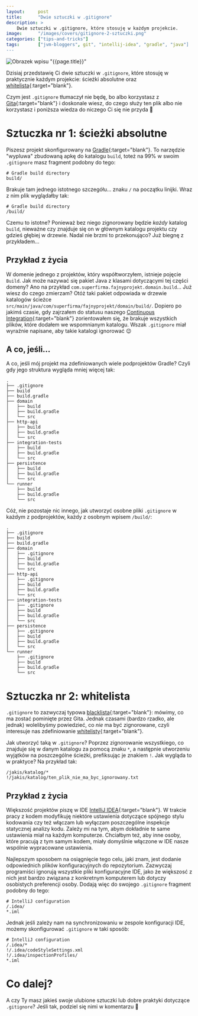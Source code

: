 ```yaml
---
layout:     post
title:      "Dwie sztuczki w .gitignore"
description: >
    Dwie sztuczki w .gitignore, które stosuję w każdym projekcie.
image:      "/images/covers/gitignore-2-sztuczki.png"
categories: ["tips-and-tricks"]
tags:       ["jvm-bloggers", git", "intellij-idea", "gradle", "java"]
---
```


![Obrazek wpisu "{{page.title}}"]( /images/covers/gitignore-2-sztuczki.png )

Dzisiaj przedstawię Ci dwie sztuczki w `.gitignore`, które stosuję
w praktycznie każdym projekcie: ścieżki absolutne
oraz [whitelista]( https://en.wikipedia.org/wiki/Whitelist ){:target="blank"}.

Czym jest `.gitignore` tłumaczył nie będę,
bo albo korzystasz z [Gita]( https://git-scm.com/ ){:target="blank"} i doskonale wiesz,
do czego służy ten plik albo nie korzystasz i poniższa wiedza do
niczego Ci się nie przyda 🙂
  
# Sztuczka nr 1: ścieżki absolutne

Piszesz projekt skonfigurowany na [Gradle]( https://gradle.org/ ){:target="blank"}.
To narzędzie "wypluwa" zbudowaną apkę do katalogu `build`, toteż 
na 99% w swoim `.gitignore` masz fragment podobny do tego:
```
# Gradle build directory
build/
```
Brakuje tam jednego istotnego szczegółu... znaku `/`
na początku linijki. Wraz z nim plik wyglądałby tak:
```
# Gradle build directory
/build/
```

Czemu to istotne? Ponieważ bez niego zignorowany będzie *każdy* katalog
`build`, nieważne czy znajduje się on w głównym katalogu projektu
czy gdzieś głębiej w drzewie. Nadal nie brzmi to przekonująco?
Już biegnę z przykładem&hellip;

## Przykład z życia

W domenie jednego z projektów, który współtworzyłem, istnieje pojęcie `Build`.
Jak może nazywać się pakiet Java z klasami dotyczącymi tej części domeny?
Ano na przykład `com.superfirma.fajnyprojekt.domain.build`&hellip; Już wiesz
do czego zmierzam? Otóż taki pakiet odpowiada w drzewie katalogów ścieżce
`src/main/java/com/superfirma/fajnyprojekt/domain/build/`. Dopiero po
jakimś czasie, gdy zajrzałem do statusu naszego
[Continuous Integration]( https://en.wikipedia.org/wiki/Continuous_integration){:target="blank"}
zorientowałem się, że brakuje wszystkich plików, które dodałem
we wspomnianym katalogu. Wszak `.gitignore` miał wyraźnie napisane,
aby takie katalogi ignorować 😉

## A co, jeśli&hellip;

A co, jeśli mój projekt ma zdefiniowanych wiele podprojektów Gradle?
Czyli gdy jego struktura wygląda mniej więcej tak:
```
.
├── .gitignore
├── build
├── build.gradle
├── domain
│   ├── build
│   ├── build.gradle
│   └── src
├── http-api
│   ├── build
│   ├── build.gradle
│   └── src
├── integration-tests
│   ├── build
│   ├── build.gradle
│   └── src
├── persistence
│   ├── build
│   ├── build.gradle
│   └── src
└── runner
    ├── build
    ├── build.gradle
    └── src
```

Cóż, nie pozostaje nic innego, jak utworzyć osobne pliki `.gitignore`
w każdym z podprojektów, każdy z osobnym wpisem `/build/`:
```
.
├── .gitignore
├── build
├── build.gradle
├── domain
│   ├── .gitignore
│   ├── build
│   ├── build.gradle
│   └── src
├── http-api
│   ├── .gitignore
│   ├── build
│   ├── build.gradle
│   └── src
├── integration-tests
│   ├── .gitignore
│   ├── build
│   ├── build.gradle
│   └── src
├── persistence
│   ├── .gitignore
│   ├── build
│   ├── build.gradle
│   └── src
└── runner
    ├── .gitignore
    ├── build
    ├── build.gradle
    └── src
```

# Sztuczka nr 2: whitelista

`.gitignore` to zazwyczaj typowa [blacklista]( https://en.wikipedia.org/wiki/Blacklisting ){:target="blank"}:
mówimy, co ma zostać pominięte przez Gita. Jednak czasami (bardzo rzadko,
ale jednak) wolelibyśmy powiedzieć, co *nie* ma być zignorowane, czyli
interesuje nas zdefiniowanie [whitelisty]( https://en.wikipedia.org/wiki/Whitelist ){:target="blank"}.

Jak utworzyć taką w `.gitignore`? Poprzez zignorowanie wszystkiego, co
znajduje się w danym katalogu za pomocą znaku `*`, a następnie utworzeniu
wyjątków na poszczególne ścieżki, prefiksując je znakiem `!`. Jak wygląda
to w praktyce? Na przykład tak:
```
/jakis/katalog/*
!/jakis/katalog/ten_plik_nie_ma_byc_ignorowany.txt
```

## Przykład z życia

Większość projektów piszę w IDE [IntelliJ IDEA]( https://www.jetbrains.com/idea/ ){:target="blank"}.
W trakcie pracy z kodem modyfikuję niektóre ustawienia dotyczące spójnego 
stylu kodowania czy też włączam lub wyłączam poszczególne inspekcje
statycznej analizy kodu. Zależy mi na tym, abym dokładnie te same 
ustawienia miał na każdym komputerze. Chciałbym też, aby inne osoby, 
które pracują z tym samym kodem, miały domyślnie włączone w IDE nasze
wspólnie wypracowane ustawienia.

Najlepszym sposobem na osiągnięcie tego celu, jaki znam, jest dodanie
odpowiednich plików konfiguracyjnych do repozytorium. Zazwyczaj
programiści ignorują wszystkie pliki konfiguracyjne IDE, jako że większosć
z nich jest bardzo związana z konkretnym komputerem lub dotyczy
osobistych preferencji osoby. Dodają więc do swojego `.gitignore` fragment
podobny do tego:
```
# IntelliJ configuration
/.idea/
*.iml
```

Jednak jeśli zależy nam na synchronizowaniu w zespole konfiguracji IDE,
możemy skonfigurować `.gitignore` w taki sposób:
```
# IntelliJ configuration
/.idea/*
!/.idea/codeStyleSettings.xml
!/.idea/inspectionProfiles/
*.iml
```

# Co dalej?

A czy Ty masz jakieś swoje ulubione sztuczki lub dobre praktyki dotyczące
`.gitignore`? Jeśli tak, podziel się nimi w komentarzu 🙂